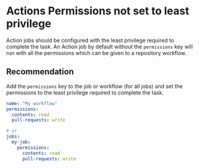 # Actions Permissions not set to least privilege

Action jobs should be configured with the least privilege required to complete the task.
An Action job by default without the `permissions` key will run with all the permissions which can be given to a repository workflow.

## Recommendation

Add the `permissions` key to the job or workflow (for all jobs) and set the permissions to the least privilege required to complete the task.

```yaml
name: "My workflow"
permissions:
  contents: read
  pull-requests: write

# or
jobs:
  my-job:
    permissions:
      contents: read
      pull-requests: write
```
